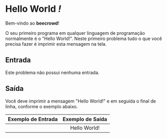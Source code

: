 # Hello World *!*

Bem-vindo ao **beecrowd**!

O seu primeiro programa em qualquer linguagem de programação normalmente é o "Hello World!". Neste primeiro problema tudo o que você precisa fazer é imprimir esta mensagem na tela.

## Entrada

Este problema não possui nenhuma entrada.

## Saída

Você deve imprimir a mensagem "Hello World!" e em seguida o final de linha, conforme o exemplo abaixo.

|Exemplo de Entrada |Exemplo de Saída|
|:-----------------:|:--------------:|
|                   |Hello World!    |
